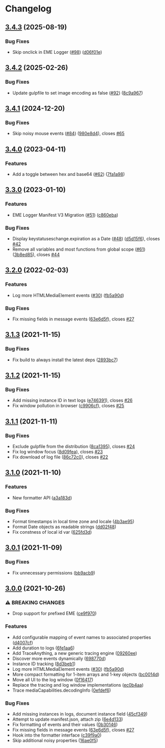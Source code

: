 # Changelog

## [3.4.3](https://github.com/shaka-project/eme_logger/compare/v3.4.2...v3.4.3) (2025-08-19)


### Bug Fixes

* Skip onclick in EME Logger ([#98](https://github.com/shaka-project/eme_logger/issues/98)) ([d06f01e](https://github.com/shaka-project/eme_logger/commit/d06f01e4269c02ceb9ce1d1a6a9b6f534411b33e))

## [3.4.2](https://github.com/shaka-project/eme_logger/compare/v3.4.1...v3.4.2) (2025-02-26)


### Bug Fixes

* Update gulpfile to set image encoding as false ([#92](https://github.com/shaka-project/eme_logger/issues/92)) ([8c9a967](https://github.com/shaka-project/eme_logger/commit/8c9a9670d95a260e94e96a1acba5fc54f960725f))

## [3.4.1](https://github.com/shaka-project/eme_logger/compare/v3.4.0...v3.4.1) (2024-12-20)


### Bug Fixes

* Skip noisy mouse events ([#84](https://github.com/shaka-project/eme_logger/issues/84)) ([980e8d4](https://github.com/shaka-project/eme_logger/commit/980e8d49c828777675e2a5c572a2c38469d439ff)), closes [#65](https://github.com/shaka-project/eme_logger/issues/65)

## [3.4.0](https://github.com/shaka-project/eme_logger/compare/v3.3.0...v3.4.0) (2023-04-11)


### Features

* Add a toggle between hex and base64 ([#62](https://github.com/shaka-project/eme_logger/issues/62)) ([7fa1a98](https://github.com/shaka-project/eme_logger/commit/7fa1a98bf2fff51f6bb87593bb173b5f87badf68))

## [3.3.0](https://github.com/shaka-project/eme_logger/compare/v3.2.0...v3.3.0) (2023-01-10)


### Features

* EME Logger Manifest V3 Migration ([#51](https://github.com/shaka-project/eme_logger/issues/51)) ([c860eba](https://github.com/shaka-project/eme_logger/commit/c860eba6328bc51518684e930d01b965ce489e3f))


### Bug Fixes

* Display keystatuseschange.expiration as a Date ([#48](https://github.com/shaka-project/eme_logger/issues/48)) ([d5d15f6](https://github.com/shaka-project/eme_logger/commit/d5d15f621aac0d84466c8d44ff02fb806db40ca5)), closes [#42](https://github.com/shaka-project/eme_logger/issues/42)
* Remove all variables and most functions from global scope ([#61](https://github.com/shaka-project/eme_logger/issues/61)) ([3b8ed85](https://github.com/shaka-project/eme_logger/commit/3b8ed85f6ef31a857f074013985e9b2747143519)), closes [#44](https://github.com/shaka-project/eme_logger/issues/44)

## [3.2.0](https://github.com/shaka-project/eme_logger/compare/v3.1.3...v3.2.0) (2022-02-03)


### Features

* Log more HTMLMediaElement events ([#30](https://github.com/shaka-project/eme_logger/issues/30)) ([fb5a90d](https://github.com/shaka-project/eme_logger/commit/fb5a90dca86a5575333d9a5a07dda76130b66f09))


### Bug Fixes

* Fix missing fields in message events ([63e6d5f](https://github.com/shaka-project/eme_logger/commit/63e6d5f6acd69e780566363f28ab61e055da6f44)), closes [#27](https://github.com/shaka-project/eme_logger/issues/27)

## [3.1.3](https://github.com/shaka-project/eme_logger/compare/v3.1.2...v3.1.3) (2021-11-15)

### Bug Fixes

* Fix build to always install the latest deps ([2893bc7](https://github.com/shaka-project/eme_logger/commit/2893bc77ae8b99481f83c94085e798b69534c8d2))


## [3.1.2](https://github.com/shaka-project/eme_logger/compare/v3.1.1...v3.1.2) (2021-11-15)

### Bug Fixes

* Add missing instance ID in text logs ([e746391](https://github.com/shaka-project/eme_logger/commit/e746391299536b6610f7d16b43ec0889e21948a1)), closes [#26](https://github.com/shaka-project/eme_logger/issues/26)
* Fix window pollution in browser ([c9906cf](https://github.com/shaka-project/eme_logger/commit/c9906cfb1229b71358d636793d3af9d310fb9cdf)), closes [#25](https://github.com/shaka-project/eme_logger/issues/25)


## [3.1.1](https://github.com/shaka-project/eme_logger/compare/v3.1.0...v3.1.1) (2021-11-11)

### Bug Fixes

* Exclude gulpfile from the distribution ([8ca1395](https://github.com/shaka-project/eme_logger/commit/8ca139573535fbff69092db9a122aca6196dc50e)), closes [#24](https://github.com/shaka-project/eme_logger/issues/24)
* Fix log window focus ([8d09fea](https://github.com/shaka-project/eme_logger/commit/8d09fea648cd41e410878d6acb25081d39f41c7a)), closes [#23](https://github.com/shaka-project/eme_logger/issues/23)
* Fix download of log file ([86c72c0](https://github.com/shaka-project/eme_logger/commit/86c72c061b7f2d58a49a459b030a0fcb8e12f0a5)), closes [#22](https://github.com/shaka-project/eme_logger/issues/22)


## [3.1.0](https://github.com/shaka-project/eme_logger/compare/v3.0.1...v3.1.0) (2021-11-10)

### Features

* New formatter API ([a3a183d](https://github.com/shaka-project/eme_logger/commit/a3a183da5e238eb11b39fc43b9d8efba6a96533f))

### Bug Fixes

* Format timestamps in local time zone and locale ([4b3ae95](https://github.com/shaka-project/eme_logger/commit/4b3ae95a6babb0bdf3ced31ce393b4b31a85f1b7))
* Format Date objects as readable strings ([dd02f48](https://github.com/shaka-project/eme_logger/commit/dd02f48a4d220b255fd328cfc2726f77ec2ca0b4))
* Fix constness of local id var ([625fd3d](https://github.com/shaka-project/eme_logger/commit/625fd3da81207da2dd561a508d15228ff907e9c1))


## [3.0.1](https://github.com/shaka-project/eme_logger/compare/v3.0.0...v3.0.1) (2021-11-09)

### Bug Fixes

* Fix unnecessary permissions ([bb9acb9](https://github.com/shaka-project/eme_logger/commit/bb9acb97b545d45a664a23c7087e837165c7ffe0))


## [3.0.0](https://github.com/shaka-project/eme_logger/compare/v2...v3.0.0) (2021-10-26)

### ⚠ BREAKING CHANGES

* Drop support for prefixed EME ([ce9f970](https://github.com/shaka-project/eme_logger/commit/ce9f970f1a8ba1ddb9694f2843eb0944c92af6ba))

### Features

* Add configurable mapping of event names to associated properties ([d4007cf](https://github.com/shaka-project/eme_logger/commit/d4007cf63e1987a84eec61abe569de3c184fb49d))
* Add duration to logs ([6fe1aa6](https://github.com/shaka-project/eme_logger/commit/6fe1aa6a5779b2063bfebea1d1a3464a6d0c0ea7))
* Add TraceAnything, a new generic tracing engine ([09260ee](https://github.com/shaka-project/eme_logger/commit/09260ee0677cc3e89d74c44970428179e48693e5))
* Discover more events dynamically ([698770d](https://github.com/shaka-project/eme_logger/commit/698770d8828c77d376b3829ae852a2d1764a9e51))
* Instance ID tracking ([8d3beb1](https://github.com/shaka-project/eme_logger/commit/8d3beb1f7a0f3edbaff4a951b6451c9b36bc2b92))
* Log more HTMLMediaElement events ([#30](https://github.com/shaka-project/eme_logger/issues/30)) ([fb5a90d](https://github.com/shaka-project/eme_logger/commit/fb5a90dca86a5575333d9a5a07dda76130b66f09))
* More compact formatting for 1-item arrays and 1-key objects ([bc0014d](https://github.com/shaka-project/eme_logger/commit/bc0014d25d4c00acb908b4325e5ef5493d60588e))
* Move all UI to the log window ([0f16417](https://github.com/shaka-project/eme_logger/commit/0f16417d79e24d388a244bf9ec662fc7fa5ebf50))
* Replace the tracing and log window implementations ([ec0b4aa](https://github.com/shaka-project/eme_logger/commit/ec0b4aa55abcecfbb1f8a27fcdea4b46fee904ca))
* Trace mediaCapabilities.decodingInfo ([0efdef6](https://github.com/shaka-project/eme_logger/commit/0efdef688233973e1dc63bf15eaf55dc13a62452))

### Bug Fixes

* Add missing instances in logs, document instance field ([45cf349](https://github.com/shaka-project/eme_logger/commit/45cf34950c64bd392b5f9599dd4ce0eb58f2d746))
* Attempt to update manifest.json, attach zip ([6e4d133](https://github.com/shaka-project/eme_logger/commit/6e4d133cac1c884322ff8f5e4464ed4d0e586834))
* Fix formatting of events and their values ([0b30146](https://github.com/shaka-project/eme_logger/commit/0b3014681adb9ef8e64da757ee16e00d8c71855b))
* Fix missing fields in message events ([63e6d5f](https://github.com/shaka-project/eme_logger/commit/63e6d5f6acd69e780566363f28ab61e055da6f44)), closes [#27](https://github.com/shaka-project/eme_logger/issues/27)
* Hook into the formatter interface ([c39f9a0](https://github.com/shaka-project/eme_logger/commit/c39f9a0a90de7cf5b045d1b110fc869ffae18a2a))
* Skip additional noisy properties ([16ae0f5](https://github.com/shaka-project/eme_logger/commit/16ae0f50d91483eef276a812676944ca06289176))
